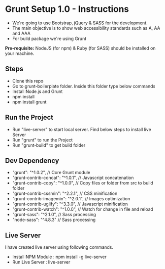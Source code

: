 # Grunt Setup 1.0 - Instructions

* We're going to use Bootstrap, jQuery & SASS for the development.
* The main objective is to show web accessibility standards such as A, AA and AAA
* For build package we're using Grunt

**Pre-requisite:** NodeJS (for npm) & Ruby (for SASS) should be installed on your machine.

## Steps

* Clone this repo
* Go to grunt-boilerplate folder. Inside this folder type below commands
* Install Node.js and Grunt
* npm install
* npm install grunt

## Run the Project

* Run "live-server" to start local server. Find below steps to install live Server
* Run "grunt" to run the Project
* Run "grunt-build" to get build folder

## Dev Dependency

* "grunt": "^1.0.2", // Core Grunt module
* "grunt-contrib-concat": "^1.0.1", // Javascript concatenation
* "grunt-contrib-copy": "^1.0.0", // Copy files or folder from src to build folder
* "grunt-contrib-cssmin": "^2.2.1", // CSS minification
* "grunt-contrib-imagemin": "^2.0.1", // Images optimization
* "grunt-contrib-uglify": "^3.3.0", // Javascript minification
* "grunt-contrib-watch": "^1.0.0", // Watch for change in file and reload
* "grunt-sass": "^2.1.0", // Sass processing
* "node-sass": "^4.8.3" // Sass processing

## Live Server

I have created live server using following commands.

* Install NPM Module : npm install -g live-server
* Run Live Server : live-server
